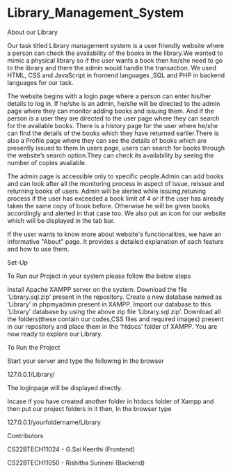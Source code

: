 # Library_Management_System

About our Library

Our task titled Library management system is a user friendly website where a person can check the availability of the books in the library.We wanted to mimic a physical library so if the user wants a book then he/she need to go to the library and there the admin would handle the transaction. We used HTML, CSS and JavaScript in frontend languages ,SQL and PHP in backend languages for our task.

The website begins with a login page where a person can enter his/her details to log in. If he/she is an admin, he/she will be directed to the admin page where they can monitor adding books and issuing them. And if the person is a user they are directed to the user page where they can search for the available books. There is a history page for the user where he/she can find the details of the books which they have returned earlier.There is also a Profile page where they can see the details of books which are presently issued to them.In users page, users can search for books through the website’s search option.They can check its availability by seeing the number of copies available.

The admin page is accessible only to specific people.Admin can add books and can look after all the monitoring process in aspect of issue, reissue and returning books of users. Admin will be alerted while issuing,retuning process if the user has exceeded a book limit of 4 or if the user has already taken the same copy of book before. Otherwise he will be given books accordingly and alerted in that case too.
We also put an icon for our website which will be displayed in the tab bar.

If the user wants to know more about website's functionalities, we have an informative "About" page. It provides a detailed explanation of each feature and how to use them.

Set-Up

To Run our Project in your system please follow the below steps

Install Apache XAMPP server on the system.
Download the file ‘Library.sql.zip’ present in the repository.
Create a new database named as ‘Library’ in phpmyadmin present in XAMPP.
Import our database to this ‘Library’ database by using the above zip file ‘Library.sql.zip’.
Download all the folders(these contain our codes,CSS files and required images) present in our repository and place them in the ‘htdocs’ folder of XAMPP.
You are now ready to explore our Library.

To Run the Project

Start your server and type the following in the browser

127.0.0.1/Library/

The loginpage will be displayed directly.

Incase if you have created another folder in htdocs folder of Xampp and then put our project folders in it then,
In the browser type

127.0.0.1/yourfoldername/Library

Contributors

CS22BTECH11024 - G.Sai Keerthi (Frontend)

CS22BTECH11050 - Rishitha Surineni (Backend)

